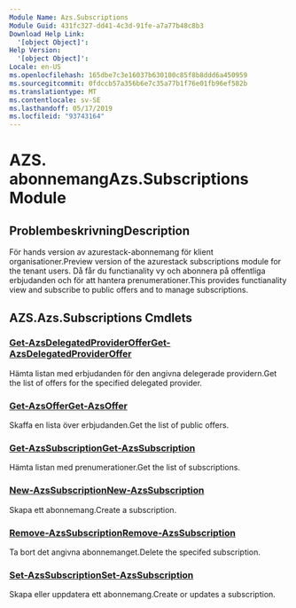 ```yaml
---
Module Name: Azs.Subscriptions
Module Guid: 431fc327-dd41-4c3d-91fe-a7a77b48c8b3
Download Help Link:
  '[object Object]': 
Help Version:
  '[object Object]': 
Locale: en-US
ms.openlocfilehash: 165dbe7c3e16037b630100c85f8b8ddd6a450959
ms.sourcegitcommit: 0fdccb57a356b6e7c35a77b1f76e01fb96ef582b
ms.translationtype: MT
ms.contentlocale: sv-SE
ms.lasthandoff: 05/17/2019
ms.locfileid: "93743164"
---
```

# <span data-ttu-id="0de17-101">AZS. abonnemang</span><span class="sxs-lookup"><span data-stu-id="0de17-101">Azs.Subscriptions Module</span></span>
## <span data-ttu-id="0de17-102">Problembeskrivning</span><span class="sxs-lookup"><span data-stu-id="0de17-102">Description</span></span>
<span data-ttu-id="0de17-103">För hands version av azurestack-abonnemang för klient organisationer.</span><span class="sxs-lookup"><span data-stu-id="0de17-103">Preview version of the azurestack subscriptions module for the tenant users.</span></span> <span data-ttu-id="0de17-104">Då får du functianality vy och abonnera på offentliga erbjudanden och för att hantera prenumerationer.</span><span class="sxs-lookup"><span data-stu-id="0de17-104">This provides functianality view and subscribe to public offers and to manage subscriptions.</span></span>

## <span data-ttu-id="0de17-105">AZS.</span><span class="sxs-lookup"><span data-stu-id="0de17-105">Azs.Subscriptions Cmdlets</span></span>
### [<span data-ttu-id="0de17-106">Get-AzsDelegatedProviderOffer</span><span class="sxs-lookup"><span data-stu-id="0de17-106">Get-AzsDelegatedProviderOffer</span></span>](Get-AzsDelegatedProviderOffer.md)
<span data-ttu-id="0de17-107">Hämta listan med erbjudanden för den angivna delegerade providern.</span><span class="sxs-lookup"><span data-stu-id="0de17-107">Get the list of offers for the specified delegated provider.</span></span>

### [<span data-ttu-id="0de17-108">Get-AzsOffer</span><span class="sxs-lookup"><span data-stu-id="0de17-108">Get-AzsOffer</span></span>](Get-AzsOffer.md)
<span data-ttu-id="0de17-109">Skaffa en lista över erbjudanden.</span><span class="sxs-lookup"><span data-stu-id="0de17-109">Get the list of public offers.</span></span>

### [<span data-ttu-id="0de17-110">Get-AzsSubscription</span><span class="sxs-lookup"><span data-stu-id="0de17-110">Get-AzsSubscription</span></span>](Get-AzsSubscription.md)
<span data-ttu-id="0de17-111">Hämta listan med prenumerationer.</span><span class="sxs-lookup"><span data-stu-id="0de17-111">Get the list of subscriptions.</span></span>

### [<span data-ttu-id="0de17-112">New-AzsSubscription</span><span class="sxs-lookup"><span data-stu-id="0de17-112">New-AzsSubscription</span></span>](New-AzsSubscription.md)
<span data-ttu-id="0de17-113">Skapa ett abonnemang.</span><span class="sxs-lookup"><span data-stu-id="0de17-113">Create a subscription.</span></span>

### [<span data-ttu-id="0de17-114">Remove-AzsSubscription</span><span class="sxs-lookup"><span data-stu-id="0de17-114">Remove-AzsSubscription</span></span>](Remove-AzsSubscription.md)
<span data-ttu-id="0de17-115">Ta bort det angivna abonnemanget.</span><span class="sxs-lookup"><span data-stu-id="0de17-115">Delete the specifed subscription.</span></span>

### [<span data-ttu-id="0de17-116">Set-AzsSubscription</span><span class="sxs-lookup"><span data-stu-id="0de17-116">Set-AzsSubscription</span></span>](Set-AzsSubscription.md)
<span data-ttu-id="0de17-117">Skapa eller uppdatera ett abonnemang.</span><span class="sxs-lookup"><span data-stu-id="0de17-117">Create or updates a subscription.</span></span>

